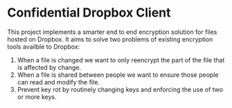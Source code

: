 # Confidential Dropbox Client

This project implements a smarter end to end encryption solution for files hosted on Dropbox. It aims to solve two problems of existing encryption tools availble to Dropbox:

1. When a file is changed we want to only reencrypt the part of the file that is affected by change.
2. When a file is shared between people we want to ensure those people can read and modify the file.
3. Prevent key rot by routinely changing keys and enforcing the use of two or more keys.
